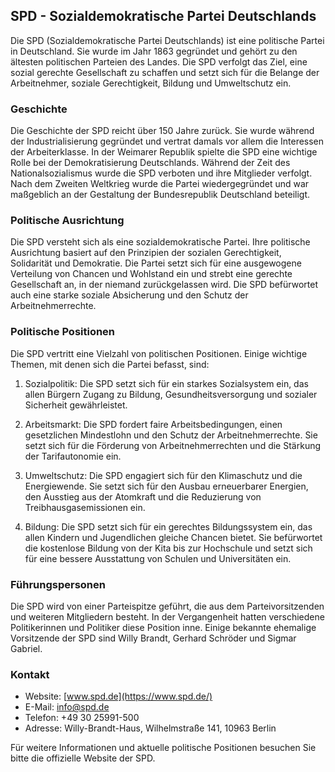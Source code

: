 ## SPD - Sozialdemokratische Partei Deutschlands

Die SPD (Sozialdemokratische Partei Deutschlands) ist eine politische Partei in Deutschland. Sie wurde im Jahr 1863 gegründet und gehört zu den ältesten politischen Parteien des Landes. Die SPD verfolgt das Ziel, eine sozial gerechte Gesellschaft zu schaffen und setzt sich für die Belange der Arbeitnehmer, soziale Gerechtigkeit, Bildung und Umweltschutz ein.

### Geschichte

Die Geschichte der SPD reicht über 150 Jahre zurück. Sie wurde während der Industrialisierung gegründet und vertrat damals vor allem die Interessen der Arbeiterklasse. In der Weimarer Republik spielte die SPD eine wichtige Rolle bei der Demokratisierung Deutschlands. Während der Zeit des Nationalsozialismus wurde die SPD verboten und ihre Mitglieder verfolgt. Nach dem Zweiten Weltkrieg wurde die Partei wiedergegründet und war maßgeblich an der Gestaltung der Bundesrepublik Deutschland beteiligt.

### Politische Ausrichtung

Die SPD versteht sich als eine sozialdemokratische Partei. Ihre politische Ausrichtung basiert auf den Prinzipien der sozialen Gerechtigkeit, Solidarität und Demokratie. Die Partei setzt sich für eine ausgewogene Verteilung von Chancen und Wohlstand ein und strebt eine gerechte Gesellschaft an, in der niemand zurückgelassen wird. Die SPD befürwortet auch eine starke soziale Absicherung und den Schutz der Arbeitnehmerrechte.

### Politische Positionen

Die SPD vertritt eine Vielzahl von politischen Positionen. Einige wichtige Themen, mit denen sich die Partei befasst, sind:

1. Sozialpolitik: Die SPD setzt sich für ein starkes Sozialsystem ein, das allen Bürgern Zugang zu Bildung, Gesundheitsversorgung und sozialer Sicherheit gewährleistet.

2. Arbeitsmarkt: Die SPD fordert faire Arbeitsbedingungen, einen gesetzlichen Mindestlohn und den Schutz der Arbeitnehmerrechte. Sie setzt sich für die Förderung von Arbeitnehmerrechten und die Stärkung der Tarifautonomie ein.

3. Umweltschutz: Die SPD engagiert sich für den Klimaschutz und die Energiewende. Sie setzt sich für den Ausbau erneuerbarer Energien, den Ausstieg aus der Atomkraft und die Reduzierung von Treibhausgasemissionen ein.

4. Bildung: Die SPD setzt sich für ein gerechtes Bildungssystem ein, das allen Kindern und Jugendlichen gleiche Chancen bietet. Sie befürwortet die kostenlose Bildung von der Kita bis zur Hochschule und setzt sich für eine bessere Ausstattung von Schulen und Universitäten ein.

### Führungspersonen

Die SPD wird von einer Parteispitze geführt, die aus dem Parteivorsitzenden und weiteren Mitgliedern besteht. In der Vergangenheit hatten verschiedene Politikerinnen und Politiker diese Position inne. Einige bekannte ehemalige Vorsitzende der SPD sind Willy Brandt, Gerhard Schröder und Sigmar Gabriel.

### Kontakt

- Website: [www.spd.de](https://www.spd.de/)
- E-Mail: info@spd.de
- Telefon: +49 30 25991-500
- Adresse: Willy-Brandt-Haus, Wilhelmstraße 141, 10963 Berlin

Für weitere Informationen und aktuelle politische Positionen besuchen Sie bitte die offizielle Website der SPD.
